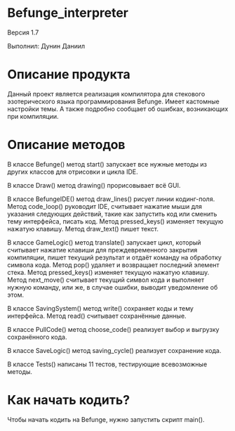 # Befunge_interpreter
Версия 1.7

Выполнил: Дунин Даниил
# Описание продукта
Данный проект является реализация компилятора для стекового эзотерического языка программирования Befunge. Имеет кастомные настройки темы. А также подробно сообщает об ошибках, возникающих при компиляции.
# Описание методов
В классе Befunge() метод start() запускает все нужные методы из других классов для отрисовки и цикла IDE.

В классе Draw() метод drawing() прорисовывает всё GUI.

В классе BefungeIDE() метод draw_lines() рисует линии кодинг-поля. Метод code_loop()  руководит IDE, считывает нажатие мыши для указания следующих действий, такие как запустить код или сменить тему интерфейса, писать код. Метод pressed_keys() изменяет текущую нажатую клавишу. Метод draw_text() пишет текст.

В классе GameLogic() метод translate() запускает цикл, который считывает нажатие клавиши для преждевременного закрытия компиляции, пишет текущий результат и отдаёт команду на обработку символа кода. Метод pop() удаляет и возвращает последний элемент стека. Метод pressed_keys() изменяет текущую нажатую клавишу. Метод next_move() считывает текущий символ кода и выполняет нужную команду, или же, в случае ошибки, выводит уведомление об этом.

В классе SavingSystem() метод write() сохраняет коды и тему интерфейса. Метод read() считывает сохранённые данные.

В классе PullCode() метод choose_code() реализует выбор и выгрузку сохранённого кода.

В классе SaveLogic() метод saving_cycle() реализует сохранение кода.

В классе Tests() написаны 11 тестов, тестирующие всевозможные методы.
# Как начать кодить?
Чтобы начать кодить на Befunge, нужно запустить скрипт main().
